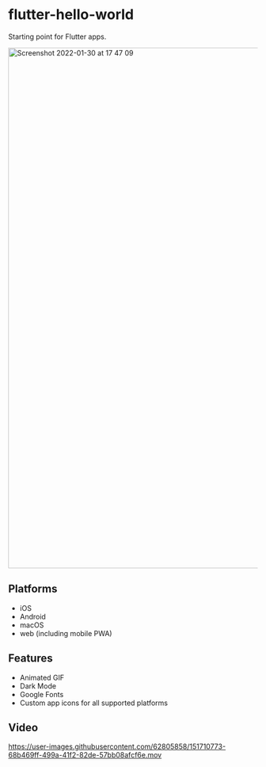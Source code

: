 # flutter-hello-world
Starting point for Flutter apps.

<img width="1050" alt="Screenshot 2022-01-30 at 17 47 09" src="https://user-images.githubusercontent.com/62805858/151711214-3f46318f-2732-49b8-9ad9-8f56740fb2d4.png">

## Platforms
- iOS
- Android
- macOS
- web (including mobile PWA)

## Features
- Animated GIF
- Dark Mode
- Google Fonts
- Custom app icons for all supported platforms

## Video

https://user-images.githubusercontent.com/62805858/151710773-68b469ff-499a-41f2-82de-57bb08afcf6e.mov


